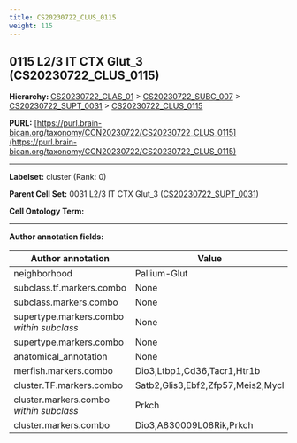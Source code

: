 ```yaml
---
title: CS20230722_CLUS_0115
weight: 115
---
```

## 0115 L2/3 IT CTX Glut_3 (CS20230722_CLUS_0115)
<b>Hierarchy: </b>
[CS20230722_CLAS_01](../CS20230722_CLAS_01) >
[CS20230722_SUBC_007](../CS20230722_SUBC_007) >
[CS20230722_SUPT_0031](../CS20230722_SUPT_0031) >
[CS20230722_CLUS_0115](../CS20230722_CLUS_0115)

**PURL:** [https://purl.brain-bican.org/taxonomy/CCN20230722/CS20230722_CLUS_0115](https://purl.brain-bican.org/taxonomy/CCN20230722/CS20230722_CLUS_0115)

---


**Labelset:** cluster (Rank: 0)

**Parent Cell Set:** 0031 L2/3 IT CTX Glut_3 ([CS20230722_SUPT_0031](../CS20230722_SUPT_0031))



**Cell Ontology Term:** 

[MARKER GENES.]: #


---

[TRANSFERRED ANNOTATIONS.]: #


[AUTHOR ANNOTATION FIELDS.]: #


**Author annotation fields:**

| Author annotation | Value |
|-------------------|-------|
|neighborhood|Pallium-Glut|
|subclass.tf.markers.combo|None|
|subclass.markers.combo|None|
|supertype.markers.combo _within subclass_|None|
|supertype.markers.combo|None|
|anatomical_annotation|None|
|merfish.markers.combo|Dio3,Ltbp1,Cd36,Tacr1,Htr1b|
|cluster.TF.markers.combo|Satb2,Glis3,Ebf2,Zfp57,Meis2,Mycl|
|cluster.markers.combo _within subclass_|Prkch|
|cluster.markers.combo|Dio3,A830009L08Rik,Prkch|
